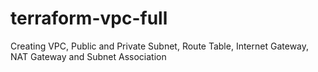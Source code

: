 # terraform-vpc-full
Creating VPC, Public and Private Subnet, Route Table, Internet Gateway, NAT Gateway and Subnet Association
